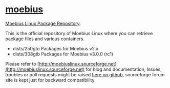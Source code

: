 [moebius](http://moebiuslinux.sourceforge.net)
=========

[Moebius Linux Package Repository](https://github.com/andreabenini/moebius).

This is the official repository of Moebius Linux where you can retrieve package files and various containers.<br/>
- dists/250gto Packages for Moebius v2.x<br/>
- dists/308gtb Packages for Moebius v3.0.0 (rc1)<br/>

Please refer to [http://moebiuslinux.sourceforge.net](http://moebiuslinux.sourceforge.net) for blog and documentation,
Issues, troubles or pull requests might be raised [here on github](https://github.com/andreabenini/moebius/issues),
sourceforge forum site is kept just for backward compatibility
